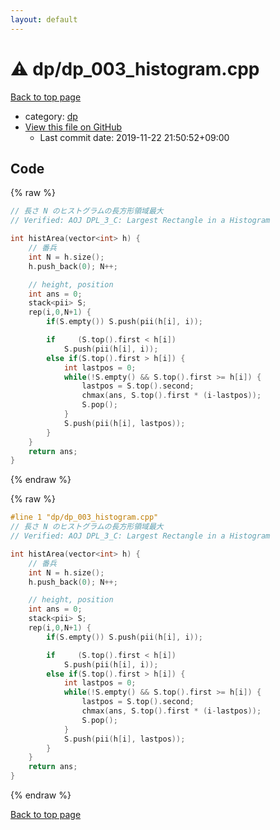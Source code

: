 ```yaml
---
layout: default
---
```


<!-- mathjax config similar to math.stackexchange -->
<script type="text/javascript" async
  src="https://cdnjs.cloudflare.com/ajax/libs/mathjax/2.7.5/MathJax.js?config=TeX-MML-AM_CHTML">
</script>
<script type="text/x-mathjax-config">
  MathJax.Hub.Config({
    TeX: { equationNumbers: { autoNumber: "AMS" }},
    tex2jax: {
      inlineMath: [ ['$','$'] ],
      processEscapes: true
    },
    "HTML-CSS": { matchFontHeight: false },
    displayAlign: "left",
    displayIndent: "2em"
  });
</script>

<script type="text/javascript" src="https://cdnjs.cloudflare.com/ajax/libs/jquery/3.4.1/jquery.min.js"></script>
<script src="https://cdn.jsdelivr.net/npm/jquery-balloon-js@1.1.2/jquery.balloon.min.js" integrity="sha256-ZEYs9VrgAeNuPvs15E39OsyOJaIkXEEt10fzxJ20+2I=" crossorigin="anonymous"></script>
<script type="text/javascript" src="../../assets/js/copy-button.js"></script>
<link rel="stylesheet" href="../../assets/css/copy-button.css" />


# :warning: dp/dp_003_histogram.cpp

<a href="../../index.html">Back to top page</a>

* category: <a href="../../index.html#95687afb5d9a2a9fa39038f991640b0c">dp</a>
* <a href="{{ site.github.repository_url }}/blob/master/dp/dp_003_histogram.cpp">View this file on GitHub</a>
    - Last commit date: 2019-11-22 21:50:52+09:00




## Code

<a id="unbundled"></a>
{% raw %}
```cpp
// 長さ N のヒストグラムの長方形領域最大
// Verified: AOJ DPL_3_C: Largest Rectangle in a Histogram

int histArea(vector<int> h) {
    // 番兵
    int N = h.size();
    h.push_back(0); N++;

    // height, position
    int ans = 0;
    stack<pii> S;
    rep(i,0,N+1) {
        if(S.empty()) S.push(pii(h[i], i));

        if     (S.top().first < h[i])
            S.push(pii(h[i], i));
        else if(S.top().first > h[i]) {
            int lastpos = 0;
            while(!S.empty() && S.top().first >= h[i]) {
                lastpos = S.top().second;
                chmax(ans, S.top().first * (i-lastpos));
                S.pop();
            }
            S.push(pii(h[i], lastpos));
        }
    }
    return ans;
}
```
{% endraw %}

<a id="bundled"></a>
{% raw %}
```cpp
#line 1 "dp/dp_003_histogram.cpp"
// 長さ N のヒストグラムの長方形領域最大
// Verified: AOJ DPL_3_C: Largest Rectangle in a Histogram

int histArea(vector<int> h) {
    // 番兵
    int N = h.size();
    h.push_back(0); N++;

    // height, position
    int ans = 0;
    stack<pii> S;
    rep(i,0,N+1) {
        if(S.empty()) S.push(pii(h[i], i));

        if     (S.top().first < h[i])
            S.push(pii(h[i], i));
        else if(S.top().first > h[i]) {
            int lastpos = 0;
            while(!S.empty() && S.top().first >= h[i]) {
                lastpos = S.top().second;
                chmax(ans, S.top().first * (i-lastpos));
                S.pop();
            }
            S.push(pii(h[i], lastpos));
        }
    }
    return ans;
}

```
{% endraw %}

<a href="../../index.html">Back to top page</a>

